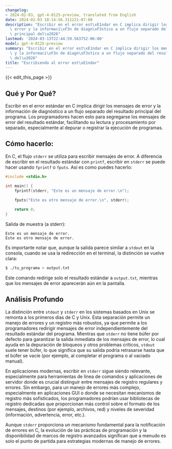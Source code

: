 ```yaml
---
changelog:
- 2024-02-03, gpt-4-0125-preview, translated from English
date: 2024-02-03 18:14:56.311221-07:00
description: "Escribir en el error est\xE1ndar en C implica dirigir los mensajes de\
  \ error y la informaci\xF3n de diagn\xF3stico a un flujo separado del resultado\
  \ principal del\u2026"
lastmod: '2024-03-13T22:44:59.563752-06:00'
model: gpt-4-0125-preview
summary: "Escribir en el error est\xE1ndar en C implica dirigir los mensajes de error\
  \ y la informaci\xF3n de diagn\xF3stico a un flujo separado del resultado principal\
  \ del\u2026"
title: "Escribiendo al error est\xE1ndar"
---
```


{{< edit_this_page >}}

## Qué y Por Qué?

Escribir en el error estándar en C implica dirigir los mensajes de error y la información de diagnóstico a un flujo separado del resultado principal del programa. Los programadores hacen esto para segregarse los mensajes de error del resultado estándar, facilitando su lectura y procesamiento por separado, especialmente al depurar o registrar la ejecución de programas.

## Cómo hacerlo:

En C, el flujo `stderr` se utiliza para escribir mensajes de error. A diferencia de escribir en el resultado estándar con `printf`, escribir en `stderr` se puede hacer usando `fprintf` o `fputs`. Así es como puedes hacerlo:

```c
#include <stdio.h>

int main() {
    fprintf(stderr, "Este es un mensaje de error.\n");

    fputs("Este es otro mensaje de error.\n", stderr);
    
    return 0;
}
```

Salida de muestra (a stderr):
```
Este es un mensaje de error.
Este es otro mensaje de error.
```

Es importante notar que, aunque la salida parece similar a `stdout` en la consola, cuando se usa la redirección en el terminal, la distinción se vuelve clara:

```sh
$ ./tu_programa > output.txt
```

Este comando redirige solo el resultado estándar a `output.txt`, mientras que los mensajes de error aparecerán aún en la pantalla.

## Análisis Profundo

La distinción entre `stdout` y `stderr` en los sistemas basados en Unix se remonta a los primeros días de C y Unix. Esta separación permite un manejo de errores y un registro más robustos, ya que permite a los programadores redirigir mensajes de error independientemente del resultado estándar del programa. Mientras que `stderr` no tiene búfer por defecto para garantizar la salida inmediata de los mensajes de error, lo cual ayuda en la depuración de bloqueos y otros problemas críticos, `stdout` suele tener búfer, lo que significa que su salida podría retrasarse hasta que el búfer se vacíe (por ejemplo, al completar el programa o al vaciado manual).

En aplicaciones modernas, escribir en `stderr` sigue siendo relevante, especialmente para herramientas de línea de comandos y aplicaciones de servidor donde es crucial distinguir entre mensajes de registro regulares y errores. Sin embargo, para un manejo de errores más complejo, especialmente en aplicaciones GUI o donde se necesitan mecanismos de registro más sofisticados, los programadores podrían usar bibliotecas de registro dedicadas que proporcionan más control sobre el formato de los mensajes, destinos (por ejemplo, archivos, red) y niveles de severidad (información, advertencia, error, etc.).

Aunque `stderr` proporciona un mecanismo fundamental para la notificación de errores en C, la evolución de las prácticas de programación y la disponibilidad de marcos de registro avanzados significan que a menudo es solo el punto de partida para estrategias modernas de manejo de errores.
